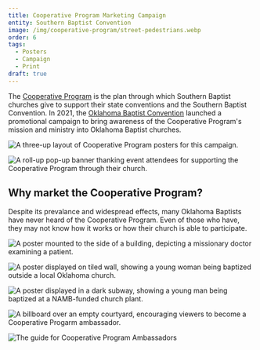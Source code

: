 ```yaml
---
title: Cooperative Program Marketing Campaign
entity: Southern Baptist Convention
image: /img/cooperative-program/street-pedestrians.webp
order: 6
tags:
  - Posters
  - Campaign
  - Print
draft: true
---
```


The [Cooperative Program](//sbc.net/cp) is the plan through which Southern Baptist churches give to support their state conventions and the Southern Baptist Convention. In 2021, the [Oklahoma Baptist Convention](/design/oklahoma-baptists/) launched a promotional campaign to bring awareness of the Cooperative Program's mission and ministry into Oklahoma Baptist churches.

![A three-up layout of Cooperative Program posters for this campaign.](/img/cooperative-program/multiple.webp)

![A roll-up pop-up banner thanking event attendees for supporting the Cooperative Program through their church.](/img/cooperative-program/roll-ups.webp)

## Why market the Cooperative Program?

Despite its prevalance and widespread effects, many Oklahoma Baptists have never heard of the Cooperative Program. Even of those who have, they may not know how it works or how their church is able to participate.

![A poster mounted to the side of a building, depicting a missionary doctor examining a patient.](/img/cooperative-program/wall-bike.webp)

![A poster displayed on tiled wall, showing a young woman being baptized outside a local Oklahoma church.](/img/cooperative-program/wall-stairs.webp)

![A poster displayed in a dark subway, showing a young man being baptized at a NAMB-funded church plant.](/img/cooperative-program/subway.webp)

![A billboard over an empty courtyard, encouraging viewers to become a Cooperative Progarm ambassador.](/img/cooperative-program/billboard-horizontal.webp)

![The guide for Cooperative Program Ambassadors](/img/cooperative-program/ambassador-guide.webp)
